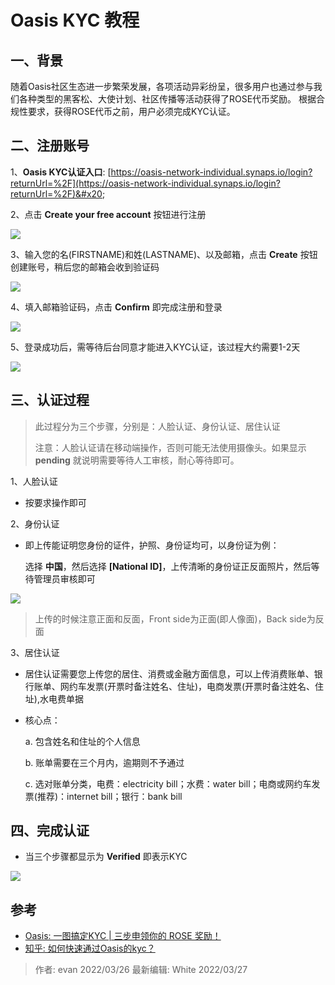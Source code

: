 # Oasis KYC 教程

## 一、背景

随着Oasis社区生态进一步繁荣发展，各项活动异彩纷呈，很多用户也通过参与我们各种类型的黑客松、大使计划、社区传播等活动获得了ROSE代币奖励。
根据合规性要求，获得ROSE代币之前，用户必须完成KYC认证。

## 二、注册账号

1、**Oasis KYC认证入口**: [https://oasis-network-individual.synaps.io/login?returnUrl=%2F](https://oasis-network-individual.synaps.io/login?returnUrl=%2F)&#x20;

2、点击 **Create your free account** 按钮进行注册
   

![](./assets/image4.png)

3、输入您的名(FIRSTNAME)和姓(LASTNAME)、以及邮箱，点击 **Create** 按钮创建账号，稍后您的邮箱会收到验证码

![](./assets/create.jpg)

4、填入邮箱验证码，点击 **Confirm** 即完成注册和登录

![](./assets/mail.jpg)

5、登录成功后，需等待后台同意才能进入KYC认证，该过程大约需要1-2天

![](./assets/image3.png)

## 三、认证过程

> 此过程分为三个步骤，分别是：人脸认证、身份认证、居住认证
>
> 注意：人脸认证请在移动端操作，否则可能无法使用摄像头。如果显示 **pending** 就说明需要等待人工审核，耐心等待即可。


1、人脸认证

   - 按要求操作即可

2、身份认证

   - 即上传能证明您身份的证件，护照、身份证均可，以身份证为例：

     选择 **中国**，然后选择 **\[National ID]**，上传清晰的身份证正反面照片，然后等待管理员审核即可

![](./assets/image1.png)

   > 上传的时候注意正面和反面，Front side为正面(即人像面)，Back side为反面

3、居住认证
   - 居住认证需要您上传您的居住、消费或金融方面信息，可以上传消费账单、银行账单、网约车发票(开票时备注姓名、住址)，电商发票(开票时备注姓名、住址),水电费单据

   - 核心点：

      a. 包含姓名和住址的个人信息

      b. 账单需要在三个月内，逾期则不予通过
      
      c. 选对账单分类，电费：electricity bill；水费：water bill；电商或网约车发票(推荐)：internet bill；银行：bank bill

## 四、完成认证

- 当三个步骤都显示为 **Verified** 即表示KYC


![](./assets/image.png)

## 参考
* [Oasis: 一图搞定KYC | 三步申领你的 ROSE 奖励！](https://mp.weixin.qq.com/s/zGXMgi_yB5_mo-uRnoW8yQ)
* [知乎: 如何快速通过Oasis的kyc？](https://www.zhihu.com/question/464082940)

> 作者: evan 2022/03/26 最新编辑: White 2022/03/27